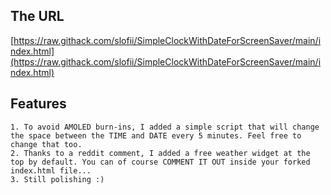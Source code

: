 
## The URL

[https://raw.githack.com/slofii/SimpleClockWithDateForScreenSaver/main/index.html](https://raw.githack.com/slofii/SimpleClockWithDateForScreenSaver/main/index.html)



## Features

```
1. To avoid AMOLED burn-ins, I added a simple script that will change the space between the TIME and DATE every 5 minutes. Feel free to change that too.
2. Thanks to a reddit comment, I added a free weather widget at the top by default. You can of course COMMENT IT OUT inside your forked index.html file...
3. Still polishing :)
```
